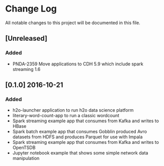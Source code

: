 # Change Log
All notable changes to this project will be documented in this file.

## [Unreleased]
### Added
- PNDA-2359 Move applications to CDH 5.9 which include spark streaming 1.6


## [0.1.0] 2016-10-21

### Added
- h2o-launcher application to run h2o data science platform
- literary-word-count-app to run a classic wordcount
- Spark streaming example app that consumes from Kafka and writes to HBase
- Spark batch example app that consumes Gobblin produced Avro datasets from HDFS and produces Parquet for use with Impala
- Spark streaming example app that consumes from Kafka and writes to OpenTSDB
- Jupyter notebook example that shows some simple network data manipulation


